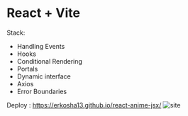 # React + Vite

Stack:

- Handling Events
- Hooks
- Conditional Rendering
- Portals
- Dynamic interface
- Axios
- Error Boundaries

Deploy : https://erkosha13.github.io/react-anime-jsx/
![site](https://i.imgur.com/wdpXaG0.png)
